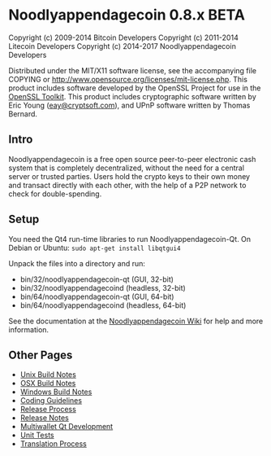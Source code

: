 Noodlyappendagecoin 0.8.x BETA
==============================

Copyright (c) 2009-2014 Bitcoin Developers
Copyright (c) 2011-2014 Litecoin Developers
Copyright (c) 2014-2017 Noodlyappendagecoin Developers

Distributed under the MIT/X11 software license, see the accompanying
file COPYING or http://www.opensource.org/licenses/mit-license.php.
This product includes software developed by the OpenSSL Project for use in the [OpenSSL Toolkit](http://www.openssl.org/). This product includes
cryptographic software written by Eric Young ([eay@cryptsoft.com](mailto:eay@cryptsoft.com)), and UPnP software written by Thomas Bernard.


Intro
---------------------
Noodlyappendagecoin is a free open source peer-to-peer electronic cash system that is
completely decentralized, without the need for a central server or trusted
parties.  Users hold the crypto keys to their own money and transact directly
with each other, with the help of a P2P network to check for double-spending.


Setup
---------------------
You need the Qt4 run-time libraries to run Noodlyappendagecoin-Qt. On Debian or Ubuntu:
	`sudo apt-get install libqtgui4`

Unpack the files into a directory and run:

- bin/32/noodlyappendagecoin-qt (GUI, 32-bit)
- bin/32/noodlyappendagecoind (headless, 32-bit)
- bin/64/noodlyappendagecoin-qt (GUI, 64-bit)
- bin/64/noodlyappendagecoind (headless, 64-bit)

See the documentation at the [Noodlyappendagecoin Wiki](http://noodlyappendagecoin.org)
for help and more information.


Other Pages
---------------------
- [Unix Build Notes](build-unix.md)
- [OSX Build Notes](build-osx.md)
- [Windows Build Notes](build-msw.md)
- [Coding Guidelines](coding.md)
- [Release Process](release-process.md)
- [Release Notes](release-notes.md)
- [Multiwallet Qt Development](multiwallet-qt.md)
- [Unit Tests](unit-tests.md)
- [Translation Process](translation_process.md)
